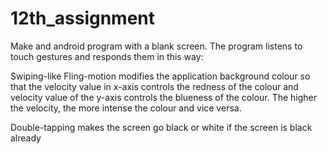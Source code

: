# 12th_assignment

Make and android program with a blank screen. The program listens to touch gestures and responds them in this way:

Swiping-like Fling-motion modifies the application background colour so that the velocity value in x-axis controls 
the redness of the colour and velocity value of the y-axis controls the blueness of the colour. 
The higher the velocity, the more intense the colour and vice versa.

Double-tapping makes the screen go black or white if the screen is black already
